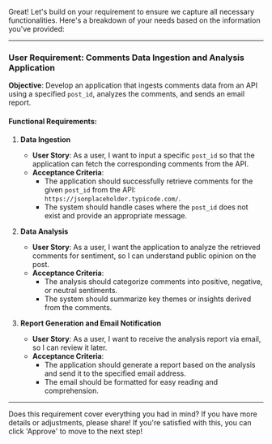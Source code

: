 Great! Let's build on your requirement to ensure we capture all necessary functionalities. Here's a breakdown of your needs based on the information you've provided:

---

### User Requirement: Comments Data Ingestion and Analysis Application

**Objective**: Develop an application that ingests comments data from an API using a specified `post_id`, analyzes the comments, and sends an email report.

#### Functional Requirements:

1. **Data Ingestion**
   - **User Story**: As a user, I want to input a specific `post_id` so that the application can fetch the corresponding comments from the API.
   - **Acceptance Criteria**:
     - The application should successfully retrieve comments for the given `post_id` from the API: `https://jsonplaceholder.typicode.com/`.
     - The system should handle cases where the `post_id` does not exist and provide an appropriate message.

2. **Data Analysis**
   - **User Story**: As a user, I want the application to analyze the retrieved comments for sentiment, so I can understand public opinion on the post.
   - **Acceptance Criteria**:
     - The analysis should categorize comments into positive, negative, or neutral sentiments.
     - The system should summarize key themes or insights derived from the comments.

3. **Report Generation and Email Notification**
   - **User Story**: As a user, I want to receive the analysis report via email, so I can review it later.
   - **Acceptance Criteria**:
     - The application should generate a report based on the analysis and send it to the specified email address.
     - The email should be formatted for easy reading and comprehension.

---

Does this requirement cover everything you had in mind? If you have more details or adjustments, please share! If you're satisfied with this, you can click 'Approve' to move to the next step!